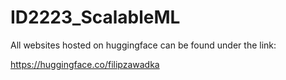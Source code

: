 # ID2223_ScalableML

All websites hosted on huggingface can be found under the link:

https://huggingface.co/filipzawadka